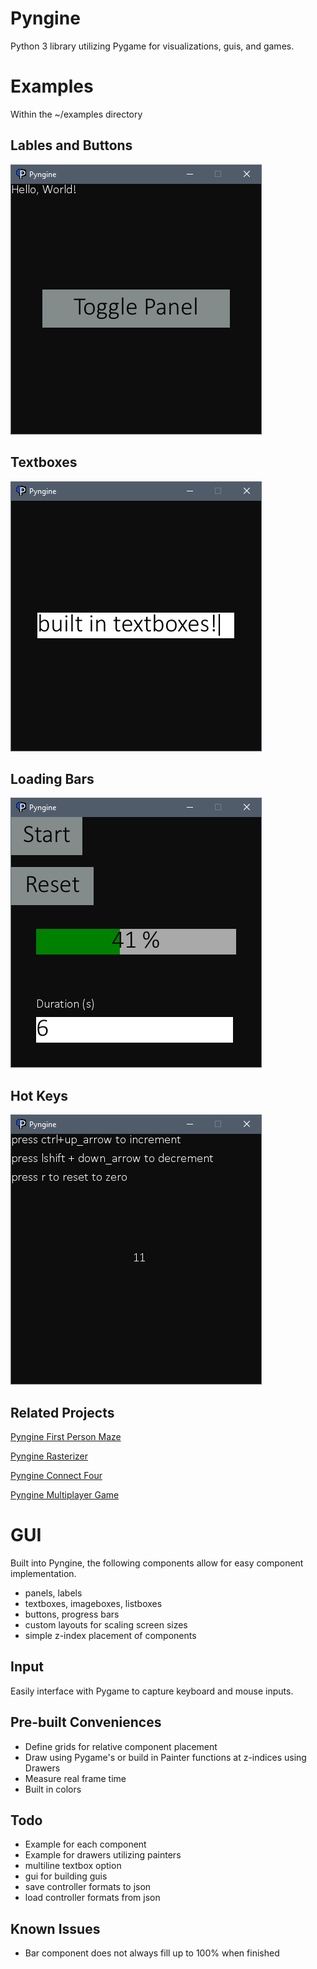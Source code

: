 # Pyngine
Python 3 library utilizing Pygame for visualizations, guis, and games.

# Examples
Within the ~/examples directory
## Lables and Buttons
![Labels and Buttons](/images/labels_buttons.png)

## Textboxes
![Textboxes](/images/textboxes.png)

## Loading Bars
![Loading Bars](/images/loading_bars.png)

## Hot Keys
![Hot Keys](/images/hot_keys.png)

## Related Projects
[Pyngine First Person Maze](https://github.com/JacobLondon/first)

[Pyngine Rasterizer](https://github.com/JacobLondon/rasterization)

[Pyngine  Connect Four](https://github.com/JacobLondon/ConnectFour)

[Pyngine Multiplayer Game](https://github.com/JacobLondon/PeoplePlayingGames)
# GUI
Built into Pyngine, the following components allow for easy component implementation.
- panels, labels
- textboxes, imageboxes, listboxes
- buttons, progress bars
- custom layouts for scaling screen sizes
- simple z-index placement of components

## Input
Easily interface with Pygame to capture keyboard and mouse inputs.

## Pre-built Conveniences
- Define grids for relative component placement
- Draw using Pygame's or build in Painter functions at z-indices using Drawers
- Measure real frame time
- Built in colors

## Todo
- Example for each component
- Example for drawers utilizing painters
- multiline textbox option
- gui for building guis
- save controller formats to json
- load controller formats from json

## Known Issues
- Bar component does not always fill up to 100% when finished
